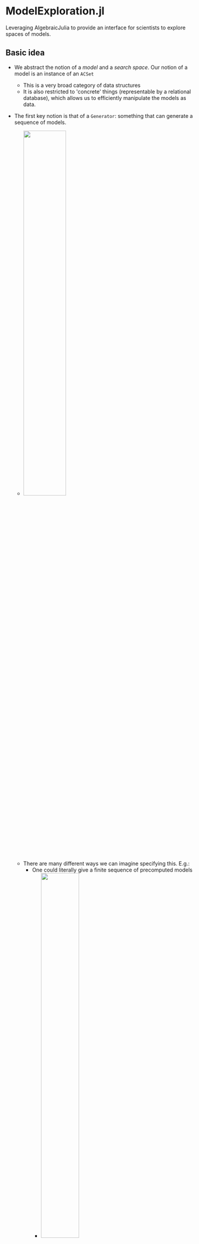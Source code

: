 # ModelExploration.jl
Leveraging AlgebraicJulia to provide an interface for scientists to explore spaces of models.

## Basic idea

- We abstract the notion of a *model* and a *search space*. Our notion of a model is an instance of an `ACSet`
    - This is a very broad category of data structures
    - It is also restricted to 'concrete' things (representable by a relational database), which allows us to efficiently manipulate the models as data.

- The first key notion is that of a `Generator`: something that can generate a sequence of models.
   - <img src="/img/gen.png" width=50% height=50%>
   - There are many different ways we can imagine specifying this. E.g.:
       - One could literally give a finite sequence of precomputed models
           - <img src="/img/preorder.png" width=50% height=50%>
       - One could write a function of type `ℕ ⟶ ACSet` that induces an infinite sequence
           - <img src="/img/Ncity.png" width=50% height=50%>
       - One could [enumerate](https://github.com/kris-brown/ModelEnumeration.jl) all possible models
       - One could specify some rewrite rules and initial model
    - Call these *primitive* `Generators`
- A *composite* `Generator` can be either "addition-like" (`AddLayer`) or "multiplication-like" (`MulLayer`).
    - Composite `Generators` depend on other `Generators`.
    - Thus, the overall model space is specified by a set of `Generators` (whose dependencies must form a *rooted* DAG: the root being the top-level model).
- An `AddLayer` is specified by an undirected wiring diagram (UWD).
   - <img src="/img/uwd.png" width=40% height=40%>
   - UWDs have `Boxes`, `Junctions`, `Ports`, and `Wires`.[^1]
   - Each `Box` represents a placeholder for submodels to be filled in (by a `Generator`).
   - Each `Junction` is given by an `ACSet`.
       - This characterizes an overlap along which models are to be glued.
       - This is optional to specify. It defaults to the empty `ACSet`.
   - `Ports` live on `Boxes`. `Wires` connect `Junctions` and `Ports`
       - A `Wire` says that, given a model generated by the `Port`'s `Box`, it is to be glued to all other models connected to that `Junction`.
    - The model is glued together via a construction called a *pushout*
       - <img src="/img/pushout.png" width=50% height=50%>
       - It requires a *homomorphism* from the `ACSet` of the `Junction` into the model that is generated by the `Box`.
            - If there are *multiple* homomorphisms possible, we pick one at random. [^2]
            - We'll allow constraints on each `Port` to help guide this selection process
                - Example: we're making models with data flowing on wires and through functions.
                - <img src="/img/dataflow.png" width=40% height=40%>
                - We want to glue two submodels along a wire, *head-to-tail*.
                - <img src="/img/constr.png" width=40% height=40%>

- A `MulLayer` is specified in terms of a set of dimensions, which are actually `Generators`.
   - This is in analogy to grid-search.
   - <img src="/img/prod.png" width=30% height=30%>
   - We explore the resulting product space (thought of as a DAG) via BFS from the base point. This works even when each dimension produces a DAG of models (rather than a linear sequence): the resulting product space still has a DAG structure. [^3]
   - Given a set of dimensions (i.e. `Generators`) and a choice for a model along each dimension, we construct a product model via *pullback*.
        - We need to interpret the models along each dimension as slices over a common base `ACSet` in order to take a pullback. This data is optional, as there is a sensible default (the terminal object).
        - Suppose we slice over a particular `A`. If there are multiple homomorphisms `X->A`, we pick one at random.
- Every `Generator` can be equipped with a `Loss` function, which evaluates the generated models against some criterion and possibly directs search in productive directions.
   - <img src="/img/robot.png" width=50% height=50%>
   - For example, imagine exploring a space of possible robots. There are three basic subtasks which are combined to get the desired functionality (e.g. moving objects from one side of the room to the other).
   - We have criteria for the subtasks independently of our overall criteria, so we use four different `Loss` functions simultaneously.
   - This will encourage submodels produced by the three nested `Generators` to be good at their tasks, while the top level `Loss` is directing search towards composite models where the three components work well *together* to solve the problem of moving objects.
   - A `Generator` can have a stopping criterion that halts the sequence of models based on the loss function.
       - Because models are getting more and more complex, we want to stop as soon as we get the functionality we need.
- We can further constrain the outputs of `Generators` either by mere `Filters` or by `Chase` constraints.

As an informal summary, the required data is, as an algebraic data type:
```
SearchSpace := {schema :: ACSetSchema,  gens :: [Generator]}

Generator := {name   :: Symbol,
              gen    :: Gen,
              constr :: [Constraint],
              loss   :: Maybe LossFn}

Gen := PrimitiveGen | CompositeGen

PrimitiveGen := ExplicitPreorder | RewriteRules
                | FreeGeneration | FunctionGenerated
                | etc.

CompositeGen := AddLayer | MulLayer

AddLayer := {pattern :: UWD}

UWD := {boxes :: [Box], ports :: [Port],
        junctions :: [Junction], wires :: [Wire]}
  Box      := {gen_id :: Symbol}
  Port     := {box_id :: Int, constraint :: [InterfaceConstraint]}
  Junction := {overlap :: Maybe ACSet}
  Wire     := {junc_id :: Int, port_id :: Int}

MulLayer   := {dim_gen_ids :: [Symbol], slice :: Maybe ACSet}

LossFn     := {fn :: RealValuedFunction, stop :: Maybe StopCriteria}
Constraint := Filter | Chase
```

This might seem overwhelming, but the full complexity is not needed in every case. An epidemiology model might be well generated from just one `MulLayer` containing three primitive `Dimensions`, and a circuit might be generated well from one `AddLayer`. It's likely not needed to have constraints on layers or to constrain the interfaces used in `AddLayers`.

[^1]: Normally UWDs also have 'outer ports', which allow you to know ahead of time what `Boxes` the result can be plugged into. However, for us, checking whether a particular submodel fits into a `Box` with a particular interface is something done at 'run-time' rather than 'compile-time', as it were. More details will come below.

[^2]: We really want there to be *some* homomorphism, so we filter the output produced by the `Generator` to those which satisfy the interface.

[^3]: We also could (but don't yet) give distances to the edges of the preorder and get a *metric space*. Now the analogy of 'radiating outward from the origin' becomes more literal.

## Open questions
- We *explicitly* provided the composition structure for `AddLayers`. It's nice we can do this, but is there a sensible way to have a controlled exploration of the space of UWDs? (hard part: this space includes the junction overlap `ACSets` and the `Generators` that fill the nested boxes)
- We have a hierarchical structure but *explicitly* provide the hierarchy. It's nice we can do this, but is there a sensible way to have a controlled exploration of this space of rooted DAGs of `Generators`?
- We ought to be have the option to perform *gradient descent* in the induced model space. Ironing out the details of this conceptually will be important.

## Three Examples

### Optimal boolean circuits
Given truth table find shortest formula. We have strict stopping criteria.

### Epidemiology models
Given experimental data, we want to find the model that best explains it.

Our model space is Petri Nets that have up to two inputs and two outputs.


### Neural architecture search
Given a dataset of `n` features, we want to learn a function `ℝⁿ ⟶ ℝ` that fits the data without overfitting it. Fixing the method of training the model, the free parameter that decides what our function will be is the architecture of the network. The model space has networks with `n` inputs and one output.


### (Optional) Resistor networks
Oscilloscope data + graphs of resistors. Kind of a combination of the first two.


